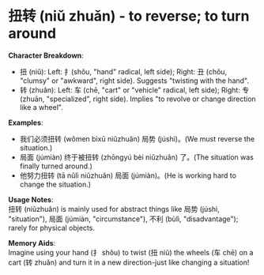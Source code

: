 # **扭转 (niǔ zhuǎn) - to reverse; to turn around**

**Character Breakdown**:  
- 扭 (niǔ): Left: 扌(shǒu, "hand" radical, left side); Right: 丑 (chǒu, "clumsy" or "awkward", right side). Suggests "twisting with the hand".  
- 转 (zhuǎn): Left: 车 (chē, "cart" or "vehicle" radical, left side); Right: 专 (zhuān, "specialized", right side). Implies "to revolve or change direction like a wheel".

**Examples**:  
- 我们必须扭转 (wǒmen bìxū niǔzhuǎn) 局势 (júshì)。(We must reverse the situation.)  
- 局面 (júmiàn) 终于被扭转 (zhōngyú bèi niǔzhuǎn) 了。(The situation was finally turned around.)  
- 他努力扭转 (tā nǔlì niǔzhuǎn) 局面 (júmiàn)。(He is working hard to change the situation.)

**Usage Notes**:  
扭转 (niǔzhuǎn) is mainly used for abstract things like 局势 (júshì, "situation"), 局面 (júmiàn, "circumstance"), 不利 (bùlì, "disadvantage"); rarely for physical objects.

**Memory Aids**:  
Imagine using your hand (扌 shǒu) to twist (扭 niǔ) the wheels (车 chē) on a cart (转 zhuǎn) and turn it in a new direction-just like changing a situation!